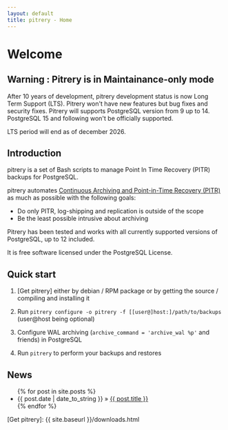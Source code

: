 ```yaml
---
layout: default
title: pitrery - Home
---
```


Welcome
=======

Warning : Pitrery is in Maintainance-only mode
----------------------------------------------

After 10 years of development, pitrery development status is now Long Term
Support (LTS). Pitrery won't have new features but bug fixes and security fixes.
Pitrery will supports PostgreSQL version from 9 up to 14. PostgreSQL 15 and
following won't be officially supported.

LTS period will end as of december 2026.


Introduction
------------

pitrery is a set of Bash scripts to manage Point In Time Recovery (PITR)
backups for PostgreSQL.

pitrery automates [Continuous Archiving and Point-in-Time Recovery
(PITR)](http://www.postgresql.org/docs/current/static/continuous-archiving.html)
as much as possible with the following goals:

* Do only PITR, log-shipping and replication is outside of the scope
* Be the least possible intrusive about archiving

Pitrery has been tested and works with all currently supported versions of
PostgreSQL, up to 12 included.

It is free software licensed under the PostgreSQL License.

Quick start
-----------

1. [Get pitrery] either by debian / RPM package or by getting the
   source / compiling and installing it

2. Run `pitrery configure -o pitrery -f [[user@]host:]/path/to/backups`
   (user@host being optional)

3. Configure WAL archiving (`archive_command = 'archive_wal %p'` and friends)
   in PostgreSQL

4. Run `pitrery` to perform your backups and restores


News
----

<ul class="posts">
  {% for post in site.posts %}
  <li><span>{{ post.date | date_to_string }}</span> &raquo; <a href="{{ site.baseurl }}{{ post.url }}">{{ post.title }}</a></li>
  {% endfor %}
</ul>

[Get pitrery]: {{ site.baseurl }}/downloads.html
